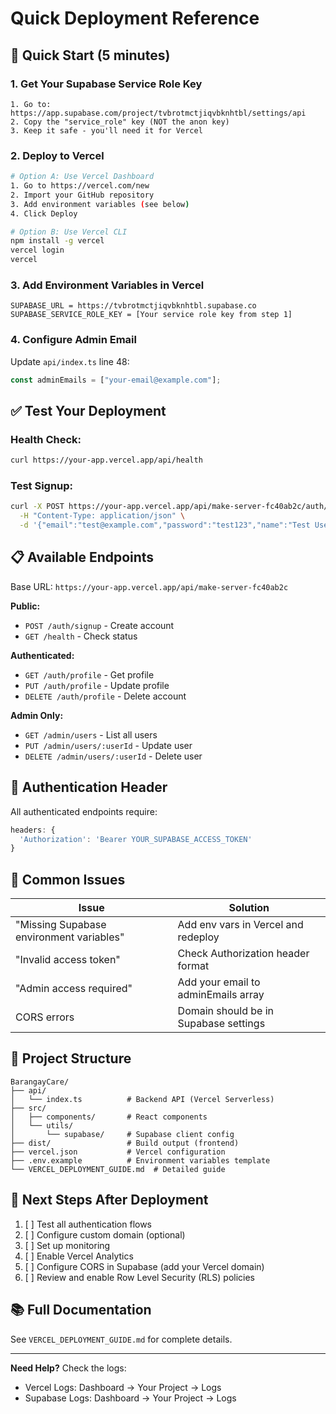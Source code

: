 # Quick Deployment Reference

## 🚀 Quick Start (5 minutes)

### 1. Get Your Supabase Service Role Key

```
1. Go to: https://app.supabase.com/project/tvbrotmctjiqvbknhtbl/settings/api
2. Copy the "service_role" key (NOT the anon key)
3. Keep it safe - you'll need it for Vercel
```

### 2. Deploy to Vercel

```bash
# Option A: Use Vercel Dashboard
1. Go to https://vercel.com/new
2. Import your GitHub repository
3. Add environment variables (see below)
4. Click Deploy

# Option B: Use Vercel CLI
npm install -g vercel
vercel login
vercel
```

### 3. Add Environment Variables in Vercel

```
SUPABASE_URL = https://tvbrotmctjiqvbknhtbl.supabase.co
SUPABASE_SERVICE_ROLE_KEY = [Your service role key from step 1]
```

### 4. Configure Admin Email

Update `api/index.ts` line 48:

```typescript
const adminEmails = ["your-email@example.com"];
```

## ✅ Test Your Deployment

### Health Check:

```bash
curl https://your-app.vercel.app/api/health
```

### Test Signup:

```bash
curl -X POST https://your-app.vercel.app/api/make-server-fc40ab2c/auth/signup \
  -H "Content-Type: application/json" \
  -d '{"email":"test@example.com","password":"test123","name":"Test User"}'
```

## 📋 Available Endpoints

Base URL: `https://your-app.vercel.app/api/make-server-fc40ab2c`

**Public:**

- `POST /auth/signup` - Create account
- `GET /health` - Check status

**Authenticated:**

- `GET /auth/profile` - Get profile
- `PUT /auth/profile` - Update profile
- `DELETE /auth/profile` - Delete account

**Admin Only:**

- `GET /admin/users` - List all users
- `PUT /admin/users/:userId` - Update user
- `DELETE /admin/users/:userId` - Delete user

## 🔑 Authentication Header

All authenticated endpoints require:

```typescript
headers: {
  'Authorization': 'Bearer YOUR_SUPABASE_ACCESS_TOKEN'
}
```

## 🔧 Common Issues

| Issue                                    | Solution                              |
| ---------------------------------------- | ------------------------------------- |
| "Missing Supabase environment variables" | Add env vars in Vercel and redeploy   |
| "Invalid access token"                   | Check Authorization header format     |
| "Admin access required"                  | Add your email to adminEmails array   |
| CORS errors                              | Domain should be in Supabase settings |

## 📝 Project Structure

```
BarangayCare/
├── api/
│   └── index.ts          # Backend API (Vercel Serverless)
├── src/
│   ├── components/       # React components
│   └── utils/
│       └── supabase/     # Supabase client config
├── dist/                 # Build output (frontend)
├── vercel.json           # Vercel configuration
├── .env.example          # Environment variables template
└── VERCEL_DEPLOYMENT_GUIDE.md  # Detailed guide
```

## 🎯 Next Steps After Deployment

1. [ ] Test all authentication flows
2. [ ] Configure custom domain (optional)
3. [ ] Set up monitoring
4. [ ] Enable Vercel Analytics
5. [ ] Configure CORS in Supabase (add your Vercel domain)
6. [ ] Review and enable Row Level Security (RLS) policies

## 📚 Full Documentation

See `VERCEL_DEPLOYMENT_GUIDE.md` for complete details.

---

**Need Help?** Check the logs:

- Vercel Logs: Dashboard → Your Project → Logs
- Supabase Logs: Dashboard → Your Project → Logs
